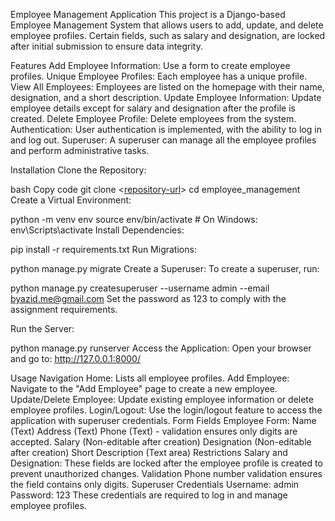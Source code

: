 Employee Management Application
This project is a Django-based Employee Management System that allows users to add, update, and delete employee profiles. Certain fields, such as salary and designation, are locked after initial submission to ensure data integrity.

Features
Add Employee Information: Use a form to create employee profiles.
Unique Employee Profiles: Each employee has a unique profile.
View All Employees: Employees are listed on the homepage with their name, designation, and a short description.
Update Employee Information: Update employee details except for salary and designation after the profile is created.
Delete Employee Profile: Delete employees from the system.
Authentication: User authentication is implemented, with the ability to log in and log out.
Superuser: A superuser can manage all the employee profiles and perform administrative tasks.


Installation
Clone the Repository:

bash
Copy code
git clone <[repository-url](https://github.com/ByazidBostami/Employee_management_System)>
cd employee_management
Create a Virtual Environment:


python -m venv env
source env/bin/activate  # On Windows: env\Scripts\activate
Install Dependencies:


pip install -r requirements.txt
Run Migrations:


python manage.py migrate
Create a Superuser: To create a superuser, run:


python manage.py createsuperuser --username admin --email byazid.me@gmail.com
Set the password as 123 to comply with the assignment requirements.

Run the Server:


python manage.py runserver
Access the Application: Open your browser and go to: http://127.0.0.1:8000/


Usage
Navigation
Home: Lists all employee profiles.
Add Employee: Navigate to the "Add Employee" page to create a new employee.
Update/Delete Employee: Update existing employee information or delete employee profiles.
Login/Logout: Use the login/logout feature to access the application with superuser credentials.
Form Fields
Employee Form:
Name (Text)
Address (Text)
Phone (Text) - validation ensures only digits are accepted.
Salary (Non-editable after creation)
Designation (Non-editable after creation)
Short Description (Text area)
Restrictions
Salary and Designation: These fields are locked after the employee profile is created to prevent unauthorized changes.
Validation
Phone number validation ensures the field contains only digits.
Superuser Credentials
Username: admin
Password: 123
These credentials are required to log in and manage employee profiles.


